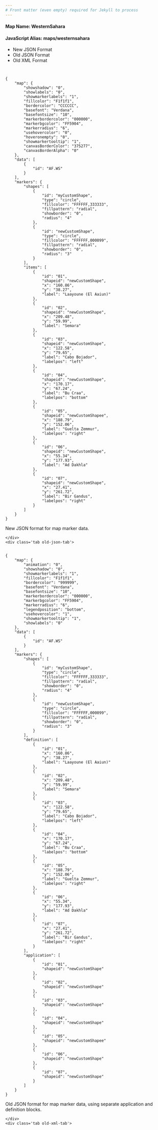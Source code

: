 ```yaml
---
# Front matter (even empty) required for Jekyll to process
---
```


#### Map Name: WesternSahara

#### JavaScript Alias: maps/westernsahara


<div class="code-wrapper">
<ul class='code-tabs'>
    <li class='active'>
        <a data-toggle='new-json'>New JSON Format</a>
    </li>
    <li>
        <a data-toggle='old-json'>Old JSON Format</a>
    </li>
    <li>
        <a data-toggle='old-xml'>Old XML Format</a>
    </li>
</ul>
<div class='tab-content'>
    <pre class='plain-code'></pre>
    <div class='tab new-json-tab active'>
<pre><code class="language-javascript">
{
    "map": {
        "showshadow": "0",
        "showlabels": "0",
        "showmarkerlabels": "1",
        "fillcolor": "F1f1f1",
        "bordercolor": "CCCCCC",
        "basefont": "Verdana",
        "basefontsize": "10",
        "markerbordercolor": "000000",
        "markerbgcolor": "FF5904",
        "markerradius": "6",
        "usehovercolor": "0",
        "hoveronempty": "0",
        "showmarkertooltip": "1",
        "canvasBorderColor": "375277",
        "canvasBorderAlpha": "0"
    },
    "data": [
        {
            "id": "AF.WS"
        }
    ],
    "markers": {
        "shapes": [
            {
                "id": "myCustomShape",
                "type": "circle",
                "fillcolor": "FFFFFF,333333",
                "fillpattern": "radial",
                "showborder": "0",
                "radius": "4"
            },
            {
                "id": "newCustomShape",
                "type": "circle",
                "fillcolor": "FFFFFF,000099",
                "fillpattern": "radial",
                "showborder": "0",
                "radius": "3"
            }
        ],
        "items": [
            {
                "id": "01",
                "shapeid": "newCustomShape",
                "x": "160.86",
                "y": "38.27",
                "label": "Laayoune (El Aaiun)"
            },
            {
                "id": "02",
                "shapeid": "newCustomShape",
                "x": "209.48",
                "y": "59.99",
                "label": "Semara"
            },
            {
                "id": "03",
                "shapeid": "newCustomShape",
                "x": "122.58",
                "y": "79.65",
                "label": "Cabo Bojador",
                "labelpos": "left"
            },
            {
                "id": "04",
                "shapeid": "newCustomShape",
                "x": "170.17",
                "y": "67.24",
                "label": "Bu Craa",
                "labelpos": "bottom"
            },
            {
                "id": "05",
                "shapeid": "newCustomShapee",
                "x": "188.79",
                "y": "152.06",
                "label": "Guelta Zemmur",
                "labelpos": "right"
            },
            {
                "id": "06",
                "shapeid": "newCustomShape",
                "x": "55.34",
                "y": "177.93",
                "label": "Ad Dakhla"
            },
            {
                "id": "07",
                "shapeid": "newCustomShape",
                "x": "27.41",
                "y": "261.72",
                "label": "Bir Gandus",
                "labelpos": "right"
            }
        ]
    }
}
</code></pre>


<p class='text-success'>New JSON format for map marker data.</p>

    </div>
    <div class='tab old-json-tab'>
<pre><code class="language-javascript">
{
    "map": {
        "animation": "0",
        "showshadow": "0",
        "showmarkerlabels": "1",
        "fillcolor": "F1f1f1",
        "bordercolor": "999999",
        "basefont": "Verdana",
        "basefontsize": "10",
        "markerbordercolor": "000000",
        "markerbgcolor": "FF5904",
        "markerradius": "6",
        "legendposition": "bottom",
        "usehovercolor": "1",
        "showmarkertooltip": "1",
        "showlabels": "0"
    },
    "data": [
        {
            "id": "AF.WS"
        }
    ],
    "markers": {
        "shapes": [
            {
                "id": "myCustomShape",
                "type": "circle",
                "fillcolor": "FFFFFF,333333",
                "fillpattern": "radial",
                "showborder": "0",
                "radius": "4"
            },
            {
                "id": "newCustomShape",
                "type": "circle",
                "fillcolor": "FFFFFF,000099",
                "fillpattern": "radial",
                "showborder": "0",
                "radius": "3"
            }
        ],
        "definition": [
            {
                "id": "01",
                "x": "160.86",
                "y": "38.27",
                "label": "Laayoune (El Aaiun)"
            },
            {
                "id": "02",
                "x": "209.48",
                "y": "59.99",
                "label": "Semara"
            },
            {
                "id": "03",
                "x": "122.58",
                "y": "79.65",
                "label": "Cabo Bojador",
                "labelpos": "left"
            },
            {
                "id": "04",
                "x": "170.17",
                "y": "67.24",
                "label": "Bu Craa",
                "labelpos": "bottom"
            },
            {
                "id": "05",
                "x": "188.79",
                "y": "152.06",
                "label": "Guelta Zemmur",
                "labelpos": "right"
            },
            {
                "id": "06",
                "x": "55.34",
                "y": "177.93",
                "label": "Ad Dakhla"
            },
            {
                "id": "07",
                "x": "27.41",
                "y": "261.72",
                "label": "Bir Gandus",
                "labelpos": "right"
            }
        ],
        "application": [
            {
                "id": "01",
                "shapeid": "newCustomShape"
            },
            {
                "id": "02",
                "shapeid": "newCustomShape"
            },
            {
                "id": "03",
                "shapeid": "newCustomShape"
            },
            {
                "id": "04",
                "shapeid": "newCustomShape"
            },
            {
                "id": "05",
                "shapeid": "newCustomShapee"
            },
            {
                "id": "06",
                "shapeid": "newCustomShape"
            },
            {
                "id": "07",
                "shapeid": "newCustomShape"
            }
        ]
    }
}
</code></pre>


<p class='text-success'>Old JSON format for map marker data, using separate application and definition blocks.</p>

    </div>
    <div class='tab old-xml-tab'>
<pre><code class="language-html">
<map animation='0' showShadow='0' showMarkerLabels='1' fillColor='F1f1f1' borderColor='999999' baseFont='Verdana' baseFontSize='10' markerBorderColor='000000' markerBgColor='FF5904' markerRadius='6' legendPosition='bottom' useHoverColor='1' showMarkerToolTip='1' showLabels='0'  >
	<data>
		<entity id='AF.WS'  />
	</data>
	<markers>
	 <shapes>

		     <shape id='myCustomShape' type='circle' fillColor='FFFFFF,333333' fillPattern='radial' showBorder='0' radius='4'/>
			 <shape id='newCustomShape' type='circle' fillColor='FFFFFF,000099' fillPattern='radial'
showBorder='0' radius='3'/>

        </shapes>
		<definition>
			<marker id='01' x='160.86' y='38.27' label='Laayoune (El Aaiun)'  />
			<marker id='02' x='209.48' y='59.99' label='Semara'  />
			<marker id='03' x='122.58' y='79.65' label='Cabo Bojador' labelPos='left'  />
			<marker id='04' x='170.17' y='67.24' label='Bu Craa' labelPos='bottom'  />
			<marker id='05' x='188.79' y='152.06' label='Guelta Zemmur' labelPos='right'  />
			<marker id='06' x='55.34' y='177.93' label='Ad Dakhla'  />
			<marker id='07' x='27.41' y='261.72' label='Bir Gandus' labelPos='right'  />
		</definition>
		<application>
			<marker id='01' shapeId='newCustomShape'  />
			<marker id='02' shapeId='newCustomShape'  />
			<marker id='03' shapeId='newCustomShape'  />
			<marker id='04' shapeId='newCustomShape'  />
			<marker id='05' shapeId='newCustomShapee'  />
			<marker id='06' shapeId='newCustomShape'  />
			<marker id='07' shapeId='newCustomShape'  />
		</application>
	</markers>
</map>
</code></pre>

<p class='text-success'>Old XML format for map marker data, using separate application and definition blocks.</p>

</div>
</div>
</div>
